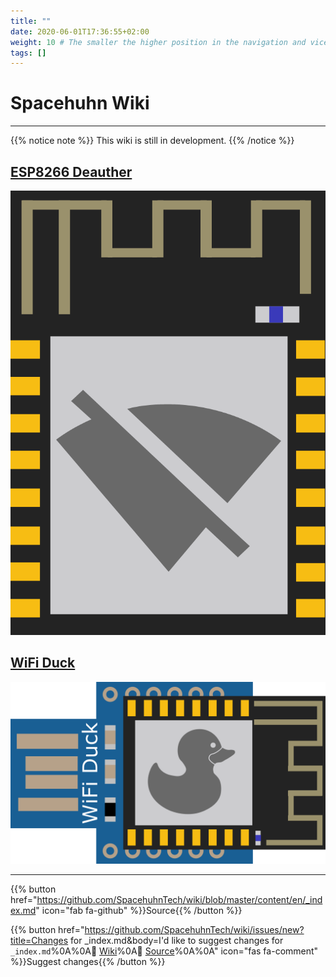 ```yaml
---
title: ""
date: 2020-06-01T17:36:55+02:00
weight: 10 # The smaller the higher position in the navigation and vice versa
tags: []
---
```


# Spacehuhn Wiki

---

{{% notice note %}}
This wiki is still in development.
{{% /notice %}}

## [ESP8266 Deauther](deauther)

![ESP8266 Deauther Logo](/media/deauther_logo.png?height=100px)

## [WiFi Duck](wifiduck)

![WiFi Duck Logo](/media/wifi_duck_logo.png?height=100px)

---

{{% button href="https://github.com/SpacehuhnTech/wiki/blob/master/content/en/_index.md" icon="fab fa-github" %}}Source{{% /button %}}

{{% button href="https://github.com/SpacehuhnTech/wiki/issues/new?title=Changes for _index.md&body=I'd like to suggest changes for `_index.md`%0A%0A:link: [Wiki](https://spacehuhn.wiki/_index.md)%0A:link: [Source](https://github.com/SpacehuhnTech/wiki/blob/master/content/en/_index.md)%0A%0A<!-- Describe your desired changes -->" icon="fas fa-comment" %}}Suggest changes{{% /button %}}